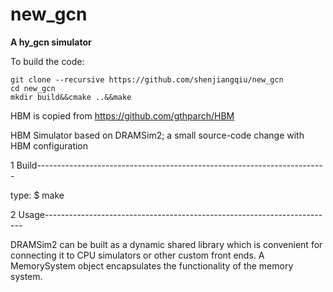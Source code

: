 # new_gcn

**A hy_gcn simulator**

To build the code:
```
git clone --recursive https://github.com/shenjiangqiu/new_gcn
cd new_gcn
mkdir build&&cmake ..&&make
```



HBM is copied from https://github.com/gthparch/HBM

HBM Simulator based on DRAMSim2; a small source-code change with HBM configuration

1 Build------------------------------------------------------------------------

type:
$ make

2 Usage------------------------------------------------------------------------

DRAMSim2 can be built as a dynamic shared library which is convenient for
connecting it to CPU simulators or other custom front ends. A MemorySystem
object encapsulates the functionality of the memory system. 


